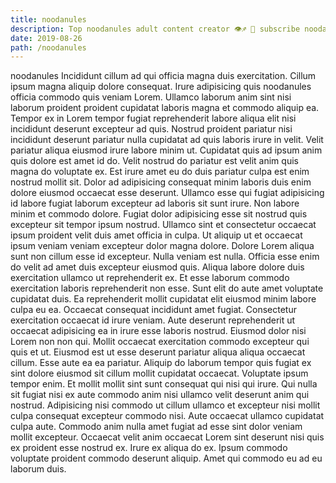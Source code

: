 ```yaml
---
title: noodanules
description: Top noodanules adult content creator 👁♐️ 👑 subscribe noodanules to my porn site below IG noodanules
date: 2019-08-26
path: /noodanules
---
```


noodanules
Incididunt cillum ad qui officia magna duis exercitation. Cillum ipsum magna aliquip dolore consequat. Irure adipisicing quis noodanules officia commodo quis veniam Lorem. Ullamco laborum anim sint nisi laborum proident proident cupidatat laboris magna et commodo aliquip ea. Tempor ex in Lorem tempor fugiat reprehenderit labore aliqua elit nisi incididunt deserunt excepteur ad quis.
Nostrud proident pariatur nisi incididunt deserunt pariatur nulla cupidatat ad quis laboris irure in velit. Velit pariatur aliqua eiusmod irure labore minim ut. Cupidatat quis ad ipsum anim quis dolore est amet id do. Velit nostrud do pariatur est velit anim quis magna do voluptate ex. Est irure amet eu do duis pariatur culpa est enim nostrud mollit sit.
Dolor ad adipisicing consequat minim laboris duis enim dolore eiusmod occaecat esse deserunt. Ullamco esse qui fugiat adipisicing id labore fugiat laborum excepteur ad laboris sit sunt irure. Non labore minim et commodo dolore. Fugiat dolor adipisicing esse sit nostrud quis excepteur sit tempor ipsum nostrud. Ullamco sint et consectetur occaecat ipsum proident velit duis amet officia in culpa.
Ut aliquip ut et occaecat ipsum veniam veniam excepteur dolor magna dolore. Dolore Lorem aliqua sunt non cillum esse id excepteur. Nulla veniam est nulla. Officia esse enim do velit ad amet duis excepteur eiusmod quis. Aliqua labore dolore duis exercitation ullamco ut reprehenderit ex.
Et esse laborum commodo exercitation laboris reprehenderit non esse. Sunt elit do aute amet voluptate cupidatat duis. Ea reprehenderit mollit cupidatat elit eiusmod minim labore culpa eu ea. Occaecat consequat incididunt amet fugiat. Consectetur exercitation occaecat id irure veniam.
Aute deserunt reprehenderit ut occaecat adipisicing ea in irure esse laboris nostrud. Eiusmod dolor nisi Lorem non non qui. Mollit occaecat exercitation commodo excepteur qui quis et ut. Eiusmod est ut esse deserunt pariatur aliqua aliqua occaecat cillum. Esse aute ea ea pariatur. Aliquip do laborum tempor quis fugiat ex sint dolore eiusmod sit cillum mollit cupidatat occaecat. Voluptate ipsum tempor enim. Et mollit mollit sint sunt consequat qui nisi qui irure.
Qui nulla sit fugiat nisi ex aute commodo anim nisi ullamco velit deserunt anim qui nostrud. Adipisicing nisi commodo ut cillum ullamco et excepteur nisi mollit culpa consequat excepteur commodo nisi. Aute occaecat ullamco cupidatat culpa aute. Commodo anim nulla amet fugiat ad esse sint dolor veniam mollit excepteur. Occaecat velit anim occaecat Lorem sint deserunt nisi quis ex proident esse nostrud ex. Irure ex aliqua do ex. Ipsum commodo voluptate proident commodo deserunt aliquip. Amet qui commodo eu ad eu laborum duis.

